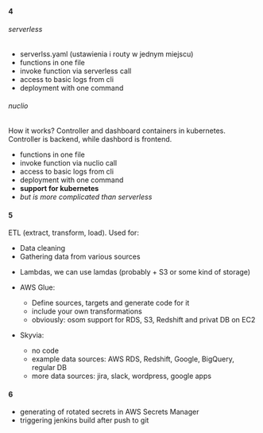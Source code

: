 #### 4
###### serverless
* serverlss.yaml (ustawienia i routy w jednym miejscu)
* functions in one file
* invoke function via serverless call
* access to basic logs from cli
* deployment with one command

###### nuclio
How it works?
Controller and dashboard containers in kubernetes. Controller is backend, while dashbord is frontend.

* functions in one file
* invoke function via nuclio call
* access to basic logs from cli
* deployment with one command
* **support for kubernetes**
* *but is more complicated than serverless*

#### 5
ETL (extract, transform, load). Used for:
* Data cleaning
* Gathering data from various sources

- Lambdas, we can use lamdas (probably + S3 or some kind of storage)

* AWS Glue:
  * Define sources, targets and generate code for it
  * include your own transformations
  * obviously: osom support for RDS, S3, Redshift and privat DB on EC2

* Skyvia:
  * no code
  * example data sources: AWS RDS, Redshift, Google, BigQuery, regular DB
  * more data sources: jira, slack, wordpress, google apps

#### 6
* generating of rotated secrets in AWS Secrets Manager
* triggering jenkins build after push to git